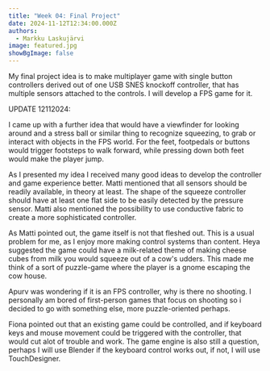 ```yaml
---
title: "Week 04: Final Project"
date: 2024-11-12T12:34:00.000Z
authors:
  - Markku Laskujärvi
image: featured.jpg
showBgImage: false
---
```

My final project idea is to make multiplayer game with single button controllers derived out of one USB SNES knockoff controller, that has multiple sensors attached to the controls. I will develop a FPS game for it.



UPDATE 12112024:

I came up with a further idea that would have a viewfinder for looking around and a stress ball or similar thing to recognize squeezing, to grab or interact with objects in the FPS world. For the feet, footpedals or buttons would trigger footsteps to walk forward, while pressing down both feet would make the player jump.

As I presented my idea I received many good ideas to develop the controller and game experience better. Matti mentioned that all sensors should be readily available, in theory at least. The shape of the squeeze controller should have at least one flat side to be easily detected by the pressure sensor. Matti also mentioned the possibility to use conductive fabric to create a more sophisticated controller.

As Matti pointed out, the game itself is not that fleshed out. This is a usual problem for me, as I enjoy more making control systems than content. Heya suggested the game could have a milk-related theme of making cheese cubes from milk you would squeeze out of a cow's udders. This made me think of a sort of puzzle-game where the player is a gnome escaping the cow house.

Apurv was wondering if it is an FPS controller, why is there no shooting. I personally am bored of first-person games that focus on shooting so i decided to go with something else, more puzzle-oriented perhaps.

Fiona pointed out that an existing game could be controlled, and if keyboard keys and mouse movement could be triggered with the controller, that would cut alot of trouble and work. The game engine is also still a question, perhaps I will use Blender if the keyboard control works out, if not, I will use TouchDesigner.
